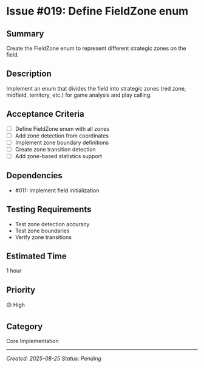 # Issue #019: Define FieldZone enum

## Summary
Create the FieldZone enum to represent different strategic zones on the field.

## Description
Implement an enum that divides the field into strategic zones (red zone, midfield, territory, etc.) for game analysis and play calling.

## Acceptance Criteria
- [ ] Define FieldZone enum with all zones
- [ ] Add zone detection from coordinates
- [ ] Implement zone boundary definitions
- [ ] Create zone transition detection
- [ ] Add zone-based statistics support

## Dependencies
- #011: Implement field initialization

## Testing Requirements
- Test zone detection accuracy
- Test zone boundaries
- Verify zone transitions

## Estimated Time
1 hour

## Priority
🟡 High

## Category
Core Implementation

---
*Created: 2025-08-25*
*Status: Pending*